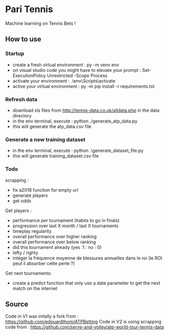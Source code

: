 # Pari Tennis

Machine learning on Tennis Bets !

## How to use

### Startup
- create a fresh virtual environment : py -m venv env
- on visual studio code you might have to elevate your prompt : Set-ExecutionPolicy Unrestricted -Scope Process
- activate your environment : .\env\Scripts\activate
- active your virtual environment : py -m pip install -r requirements.txt

### Refresh data

- download xls files from http://tennis-data.co.uk/alldata.php in the data directory
- in the env terminal, execute : python ./generate_atp_data.py
- this will generate the atp_data.csv file

### Generate a new training dataset 

- in the env terminal, execute : python .\generate_dataset_file.py
- this will generate training_dataset.csv file

### Todo

scrapping :
- fix a2018 function for empty url
- generate players
- get odds

Get players : 
- performance per tournament (habits to go in finals)
- progression over last X month / last X tournaments
- timeplay regularity
- overall performance over higher ranking
- overall performance over below ranking
- did this tournament already (yes :1 : no : 0)
- lefty / righty
- intéger la fréquence moyenne de blessures annuelles dans le roi (le ROI peut il absorber cette perte ?)

Get next tournaments:
- create a predict function that only use a date parameter to get the next match on the internet

## Source

Code in V1 was initally a fork from : https://github.com/edouardthom/ATPBetting
Code in V2 is using scrapping code from : https://github.com/serve-and-volley/atp-world-tour-tennis-data 